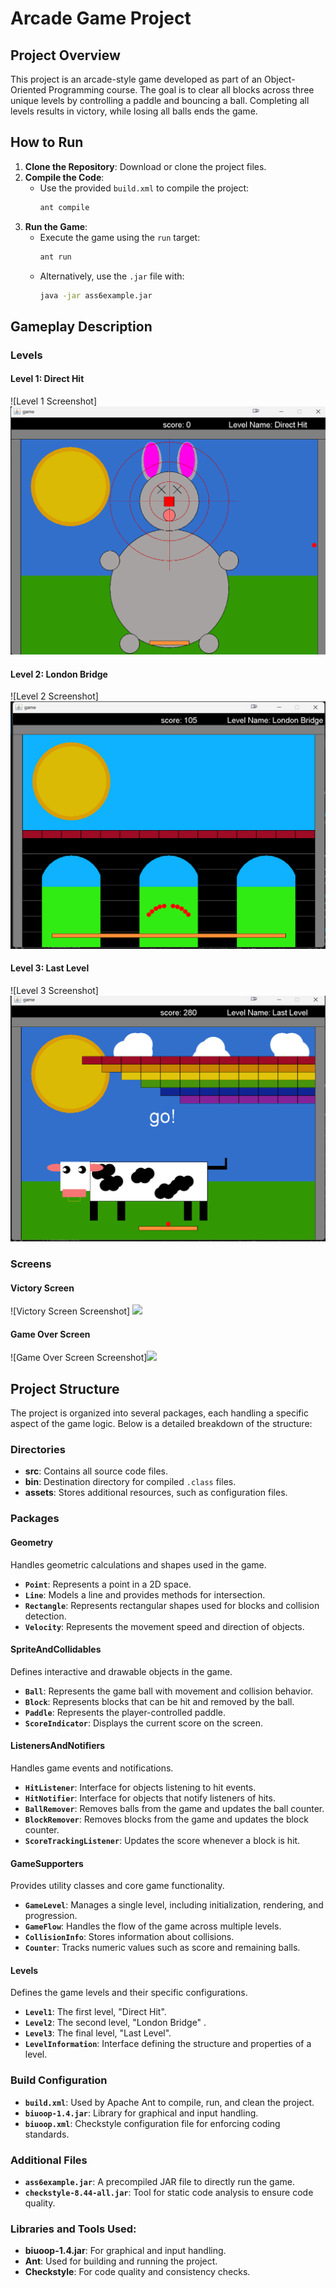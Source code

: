 
# Arcade Game Project

## Project Overview
This project is an arcade-style game developed as part of an Object-Oriented Programming course. The goal is to clear all blocks across three unique levels by controlling a paddle and bouncing a ball. Completing all levels results in victory, while losing all balls ends the game.

## How to Run
1. **Clone the Repository**: Download or clone the project files.
2. **Compile the Code**:
   - Use the provided `build.xml` to compile the project:
     ```bash
     ant compile
     ```
3. **Run the Game**:
   - Execute the game using the `run` target:
     ```bash
     ant run
     ```
   - Alternatively, use the `.jar` file with:
     ```bash
     java -jar ass6example.jar
     ```

## Gameplay Description

### Levels

#### Level 1: Direct Hit
![Level 1 Screenshot] <img src="/Proof/Screenshot 2025-01-26 234001.png">
#### Level 2: London Bridge
![Level 2 Screenshot] <img src="Proof/Screenshot 2025-01-27 001801.png">
#### Level 3: Last Level
![Level 3 Screenshot] <img src="/Proof/Screenshot 2025-01-27 001831.png">

### Screens

#### Victory Screen
![Victory Screen Screenshot] <img src="<Proof/Screenshot 2025-01-27 002731.png">
#### Game Over Screen
![Game Over Screen Screenshot]<img src="<Proof/Screenshot 2025-01-27 001741.png">

## Project Structure
The project is organized into several packages, each handling a specific aspect of the game logic. Below is a detailed breakdown of the structure:

### Directories
- **src**: Contains all source code files.
- **bin**: Destination directory for compiled `.class` files.
- **assets**: Stores additional resources, such as configuration files.

### Packages

#### Geometry
Handles geometric calculations and shapes used in the game.
- **`Point`**: Represents a point in a 2D space.
- **`Line`**: Models a line and provides methods for intersection.
- **`Rectangle`**: Represents rectangular shapes used for blocks and collision detection.
- **`Velocity`**: Represents the movement speed and direction of objects.

#### SpriteAndCollidables
Defines interactive and drawable objects in the game.
- **`Ball`**: Represents the game ball with movement and collision behavior.
- **`Block`**: Represents blocks that can be hit and removed by the ball.
- **`Paddle`**: Represents the player-controlled paddle.
- **`ScoreIndicator`**: Displays the current score on the screen.

#### ListenersAndNotifiers
Handles game events and notifications.
- **`HitListener`**: Interface for objects listening to hit events.
- **`HitNotifier`**: Interface for objects that notify listeners of hits.
- **`BallRemover`**: Removes balls from the game and updates the ball counter.
- **`BlockRemover`**: Removes blocks from the game and updates the block counter.
- **`ScoreTrackingListener`**: Updates the score whenever a block is hit.

#### GameSupporters
Provides utility classes and core game functionality.
- **`GameLevel`**: Manages a single level, including initialization, rendering, and progression.
- **`GameFlow`**: Handles the flow of the game across multiple levels.
- **`CollisionInfo`**: Stores information about collisions.
- **`Counter`**: Tracks numeric values such as score and remaining balls.

#### Levels
Defines the game levels and their specific configurations.
- **`Level1`**: The first level, "Direct Hit".
- **`Level2`**: The second level, "London Bridge" .
- **`Level3`**: The final level, "Last Level".
- **`LevelInformation`**: Interface defining the structure and properties of a level.

### Build Configuration
- **`build.xml`**: Used by Apache Ant to compile, run, and clean the project.
- **`biuoop-1.4.jar`**: Library for graphical and input handling.
- **`biuoop.xml`**: Checkstyle configuration file for enforcing coding standards.

### Additional Files
- **`ass6example.jar`**: A precompiled JAR file to directly run the game.
- **`checkstyle-8.44-all.jar`**: Tool for static code analysis to ensure code quality.


### Libraries and Tools Used:
- **biuoop-1.4.jar**: For graphical and input handling.
- **Ant**: Used for building and running the project.
- **Checkstyle**: For code quality and consistency checks.


